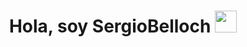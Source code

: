 <p>
  <h1 align="center"><b>Hola, soy SergioBelloch </b><img src="https://media.giphy.com/media/hvRJCLFzcasrR4ia7z/giphy.gif" width="35"></h1>
</p>

